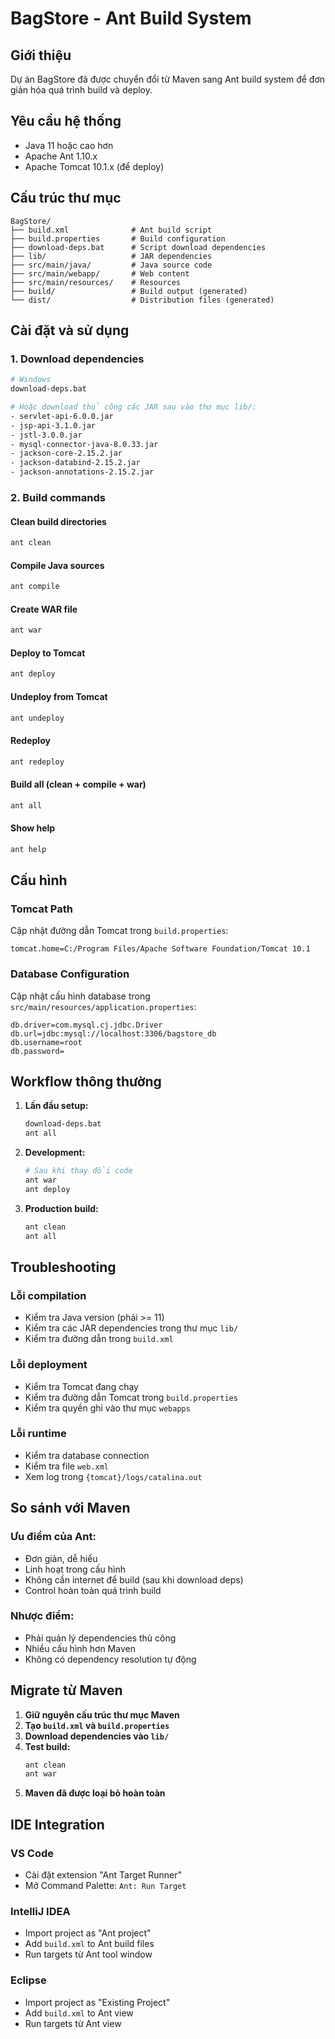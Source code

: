 # BagStore - Ant Build System

## Giới thiệu
Dự án BagStore đã được chuyển đổi từ Maven sang Ant build system để đơn giản hóa quá trình build và deploy.

## Yêu cầu hệ thống
- Java 11 hoặc cao hơn
- Apache Ant 1.10.x
- Apache Tomcat 10.1.x (để deploy)

## Cấu trúc thư mục
```
BagStore/
├── build.xml              # Ant build script
├── build.properties       # Build configuration
├── download-deps.bat      # Script download dependencies
├── lib/                   # JAR dependencies
├── src/main/java/         # Java source code
├── src/main/webapp/       # Web content
├── src/main/resources/    # Resources
├── build/                 # Build output (generated)
└── dist/                  # Distribution files (generated)
```

## Cài đặt và sử dụng

### 1. Download dependencies
```bash
# Windows
download-deps.bat

# Hoặc download thủ công các JAR sau vào thư mục lib/:
- servlet-api-6.0.0.jar
- jsp-api-3.1.0.jar
- jstl-3.0.0.jar
- mysql-connector-java-8.0.33.jar
- jackson-core-2.15.2.jar
- jackson-databind-2.15.2.jar
- jackson-annotations-2.15.2.jar
```

### 2. Build commands

#### Clean build directories
```bash
ant clean
```

#### Compile Java sources
```bash
ant compile
```

#### Create WAR file
```bash
ant war
```

#### Deploy to Tomcat
```bash
ant deploy
```

#### Undeploy from Tomcat
```bash
ant undeploy
```

#### Redeploy
```bash
ant redeploy
```

#### Build all (clean + compile + war)
```bash
ant all
```

#### Show help
```bash
ant help
```

## Cấu hình

### Tomcat Path
Cập nhật đường dẫn Tomcat trong `build.properties`:
```properties
tomcat.home=C:/Program Files/Apache Software Foundation/Tomcat 10.1
```

### Database Configuration
Cập nhật cấu hình database trong `src/main/resources/application.properties`:
```properties
db.driver=com.mysql.cj.jdbc.Driver
db.url=jdbc:mysql://localhost:3306/bagstore_db
db.username=root
db.password=
```

## Workflow thông thường

1. **Lần đầu setup:**
   ```bash
   download-deps.bat
   ant all
   ```

2. **Development:**
   ```bash
   # Sau khi thay đổi code
   ant war
   ant deploy
   ```

3. **Production build:**
   ```bash
   ant clean
   ant all
   ```

## Troubleshooting

### Lỗi compilation
- Kiểm tra Java version (phải >= 11)
- Kiểm tra các JAR dependencies trong thư mục `lib/`
- Kiểm tra đường dẫn trong `build.xml`

### Lỗi deployment
- Kiểm tra Tomcat đang chạy
- Kiểm tra đường dẫn Tomcat trong `build.properties`
- Kiểm tra quyền ghi vào thư mục `webapps`

### Lỗi runtime
- Kiểm tra database connection
- Kiểm tra file `web.xml`
- Xem log trong `{tomcat}/logs/catalina.out`

## So sánh với Maven

### Ưu điểm của Ant:
- Đơn giản, dễ hiểu
- Linh hoạt trong cấu hình
- Không cần internet để build (sau khi download deps)
- Control hoàn toàn quá trình build

### Nhược điểm:
- Phải quản lý dependencies thủ công
- Nhiều cấu hình hơn Maven
- Không có dependency resolution tự động

## Migrate từ Maven

1. **Giữ nguyên cấu trúc thư mục Maven**
2. **Tạo `build.xml` và `build.properties`**
3. **Download dependencies vào `lib/`**
4. **Test build:**
   ```bash
   ant clean
   ant war
   ```
5. **Maven đã được loại bỏ hoàn toàn**

## IDE Integration

### VS Code
- Cài đặt extension "Ant Target Runner"
- Mở Command Palette: `Ant: Run Target`

### IntelliJ IDEA
- Import project as "Ant project"
- Add `build.xml` to Ant build files
- Run targets từ Ant tool window

### Eclipse
- Import project as "Existing Project"
- Add `build.xml` to Ant view
- Run targets từ Ant view
